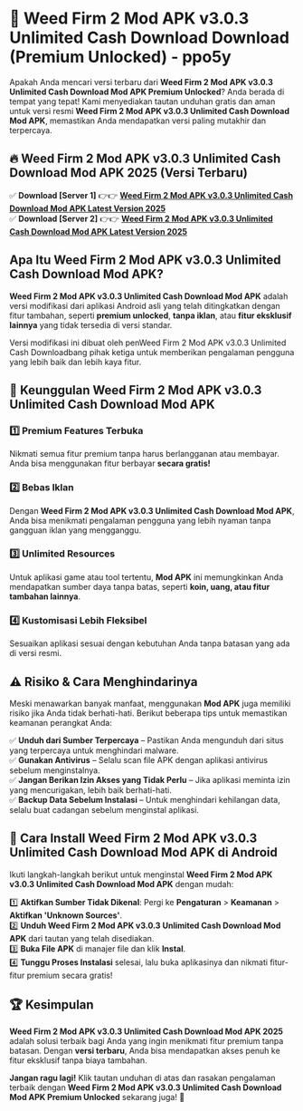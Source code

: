 # 🎯 Weed Firm 2 Mod APK v3.0.3 Unlimited Cash Download  Download (Premium Unlocked) -  ppo5y

Apakah Anda mencari versi terbaru dari **Weed Firm 2 Mod APK v3.0.3 Unlimited Cash Download Mod APK Premium Unlocked**? Anda berada di tempat yang tepat! Kami menyediakan tautan unduhan gratis dan aman untuk versi resmi **Weed Firm 2 Mod APK v3.0.3 Unlimited Cash Download Mod APK**, memastikan Anda mendapatkan versi paling mutakhir dan terpercaya.

## 🔥 Weed Firm 2 Mod APK v3.0.3 Unlimited Cash Download Mod APK 2025 (Versi Terbaru)

✅ **Download [Server 1]** 👉👉 [**Weed Firm 2 Mod APK v3.0.3 Unlimited Cash Download Mod APK Latest Version 2025**](https://momento.my/?title=Weed_Firm_2_Mod_APK_v3.0.3_Unlimited_Cash_Download)  
✅ **Download [Server 2]** 👉👉 [**Weed Firm 2 Mod APK v3.0.3 Unlimited Cash Download Mod APK Latest Version 2025**](https://momento.my/?title=Weed_Firm_2_Mod_APK_v3.0.3_Unlimited_Cash_Download)  

## Apa Itu Weed Firm 2 Mod APK v3.0.3 Unlimited Cash Download Mod APK?

**Weed Firm 2 Mod APK v3.0.3 Unlimited Cash Download Mod APK** adalah versi modifikasi dari aplikasi Android asli yang telah ditingkatkan dengan fitur tambahan, seperti **premium unlocked**, **tanpa iklan**, atau **fitur eksklusif lainnya** yang tidak tersedia di versi standar.

Versi modifikasi ini dibuat oleh penWeed Firm 2 Mod APK v3.0.3 Unlimited Cash Downloadbang pihak ketiga untuk memberikan pengalaman pengguna yang lebih baik dan lebih kaya fitur.

## 🎯 Keunggulan Weed Firm 2 Mod APK v3.0.3 Unlimited Cash Download Mod APK

### 1️⃣ Premium Features Terbuka
Nikmati semua fitur premium tanpa harus berlangganan atau membayar. Anda bisa menggunakan fitur berbayar **secara gratis!**

### 2️⃣ Bebas Iklan
Dengan **Weed Firm 2 Mod APK v3.0.3 Unlimited Cash Download Mod APK**, Anda bisa menikmati pengalaman pengguna yang lebih nyaman tanpa gangguan iklan yang mengganggu.

### 3️⃣ Unlimited Resources
Untuk aplikasi game atau tool tertentu, **Mod APK** ini memungkinkan Anda mendapatkan sumber daya tanpa batas, seperti **koin, uang, atau fitur tambahan lainnya**.

### 4️⃣ Kustomisasi Lebih Fleksibel
Sesuaikan aplikasi sesuai dengan kebutuhan Anda tanpa batasan yang ada di versi resmi.

## ⚠️ Risiko & Cara Menghindarinya

Meski menawarkan banyak manfaat, menggunakan **Mod APK** juga memiliki risiko jika Anda tidak berhati-hati. Berikut beberapa tips untuk memastikan keamanan perangkat Anda:

✅ **Unduh dari Sumber Terpercaya** – Pastikan Anda mengunduh dari situs yang terpercaya untuk menghindari malware.  
✅ **Gunakan Antivirus** – Selalu scan file APK dengan aplikasi antivirus sebelum menginstalnya.  
✅ **Jangan Berikan Izin Akses yang Tidak Perlu** – Jika aplikasi meminta izin yang mencurigakan, lebih baik berhati-hati.  
✅ **Backup Data Sebelum Instalasi** – Untuk menghindari kehilangan data, selalu buat cadangan sebelum menginstal aplikasi.

## 📌 Cara Install Weed Firm 2 Mod APK v3.0.3 Unlimited Cash Download Mod APK di Android

Ikuti langkah-langkah berikut untuk menginstal **Weed Firm 2 Mod APK v3.0.3 Unlimited Cash Download Mod APK** dengan mudah:

1️⃣ **Aktifkan Sumber Tidak Dikenal**: Pergi ke **Pengaturan** > **Keamanan** > **Aktifkan 'Unknown Sources'**.  
2️⃣ **Unduh Weed Firm 2 Mod APK v3.0.3 Unlimited Cash Download Mod APK** dari tautan yang telah disediakan.  
3️⃣ **Buka File APK** di manajer file dan klik **Instal**.  
4️⃣ **Tunggu Proses Instalasi** selesai, lalu buka aplikasinya dan nikmati fitur-fitur premium secara gratis!

## 🏆 Kesimpulan

**Weed Firm 2 Mod APK v3.0.3 Unlimited Cash Download Mod APK 2025** adalah solusi terbaik bagi Anda yang ingin menikmati fitur premium tanpa batasan. Dengan **versi terbaru**, Anda bisa mendapatkan akses penuh ke fitur eksklusif tanpa biaya tambahan.

**Jangan ragu lagi!** Klik tautan unduhan di atas dan rasakan pengalaman terbaik dengan **Weed Firm 2 Mod APK v3.0.3 Unlimited Cash Download Mod APK Premium Unlocked** sekarang juga! 🚀
